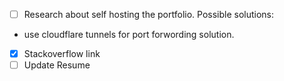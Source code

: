 - [ ] Research about self hosting the portfolio.
  Possible solutions:
 - use cloudflare tunnels for port forwording solution.

 - [x] Stackoverflow link
 - [ ] Update Resume
